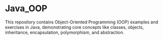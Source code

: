# Java_OOP
This repository contains Object-Oriented Programming (OOP) examples and exercises in Java, demonstrating core concepts like classes, objects, inheritance, encapsulation, polymorphism, and abstraction.
